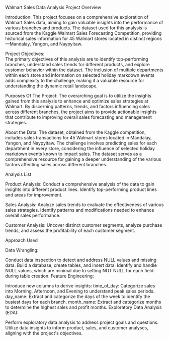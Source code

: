 Walmart Sales Data Analysis Project Overview

Introduction:
This project focuses on a comprehensive exploration of Walmart Sales data, aiming to gain valuable insights into the performance of various branches and products. The dataset used for this analysis is sourced from the Kaggle Walmart Sales Forecasting Competition, providing historical sales information for 45 Walmart stores located in distinct regions—Mandalay, Yangon, and Naypyitaw.

Project Objectives:   
The primary objectives of this analysis are to identify top-performing branches, understand sales trends for different products, and explore customer behavior within the dataset. The inclusion of multiple departments within each store and information on selected holiday markdown events adds complexity to the challenge, making it a valuable resource for understanding the dynamic retail landscape.

Purposes Of The Project:
The overarching goal is to utilize the insights gained from this analysis to enhance and optimize sales strategies at Walmart. By discerning patterns, trends, and factors influencing sales across different branches, the project aims to provide actionable insights that contribute to improving overall sales forecasting and management strategies.

About the Data:
The dataset, obtained from the Kaggle competition, includes sales transactions for 45 Walmart stores located in Mandalay, Yangon, and Naypyitaw. The challenge involves predicting sales for each department in every store, considering the influence of selected holiday markdown events known to impact sales. The dataset serves as a comprehensive resource for gaining a deeper understanding of the various factors affecting sales across different branches.


Analysis List

Product Analysis:
Conduct a comprehensive analysis of the data to gain insights into different product lines. Identify top-performing product lines and areas for improvement.

Sales Analysis:
Analyze sales trends to evaluate the effectiveness of various sales strategies. Identify patterns and modifications needed to enhance overall sales performance.

Customer Analysis:
Uncover distinct customer segments, analyze purchase trends, and assess the profitability of each customer segment.

Approach Used

Data Wrangling:

Conduct data inspection to detect and address NULL values and missing data.
Build a database, create tables, and insert data.
Identify and handle NULL values, which are minimal due to setting NOT NULL for each field during table creation.
Feature Engineering:

Introduce new columns to derive insights:
time_of_day: Categorize sales into Morning, Afternoon, and Evening to understand peak sales periods.
day_name: Extract and categorize the days of the week to identify the busiest days for each branch.
month_name: Extract and categorize months to determine the highest sales and profit months.
Exploratory Data Analysis (EDA):

Perform exploratory data analysis to address project goals and questions.
Utilize data insights to inform product, sales, and customer analyses, aligning with the project's objectives.




